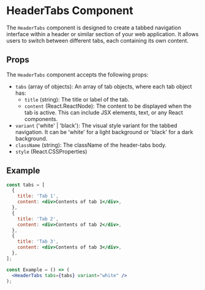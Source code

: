 # HeaderTabs Component

The `HeaderTabs` component is designed to create a tabbed navigation interface within a header or similar section of your web application. It allows users to switch between different tabs, each containing its own content.

## Props

The `HeaderTabs` component accepts the following props:

- `tabs` (array of objects): An array of tab objects, where each tab object has:
  - `title` (string): The title or label of the tab.
  - `content` (React.ReactNode): The content to be displayed when the tab is active. This can include JSX elements, text, or any React components.
- `variant` ('white' | 'black'): The visual style variant for the tabbed navigation. It can be 'white' for a light background or 'black' for a dark background.
- `className` (string): The className of the header-tabs body.
- `style` (React.CSSProperties)

## Example

```jsx
const tabs = [
  {
    title: 'Tab 1',
    content: <div>Contents of tab 1</div>,
  },
  {
    title: 'Tab 2',
    content: <div>Contents of tab 2</div>,
  },
  {
    title: 'Tab 3',
    content: <div>Contents of tab 3</div>,
  },
];

const Example = () => (
  <HeaderTabs tabs={tabs} variant="white" />
);
```